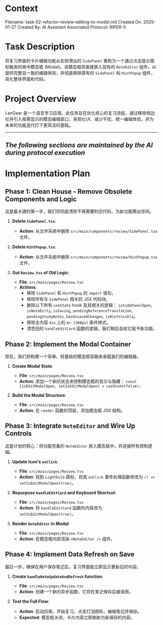 # Context
Filename: task-52-refactor-review-editing-to-modal.md
Created On: 2025-01-27
Created By: AI Assistant
Associated Protocol: RIPER-5

# Task Description
将复习界面的卡片编辑功能从右侧滑出的 `SidePanel` 重构为一个通过点击提示图标触发的居中模态框 (Modal)。该模态框将直接嵌入现有的 `NoteEditor` 组件，以提供完整且一致的编辑体验，并彻底移除原有的 `SidePanel` 和 `HintPopup` 组件，简化整体界面和代码。

# Project Overview
LanGear 是一个语言学习应用。此任务旨在优化核心的复习流程，通过移除侧边栏并引入按需显示的模态编辑窗口，来简化UI、减少干扰、统一编辑体验，并为未来的功能迭代打下更简洁的基础。

---
*The following sections are maintained by the AI during protocol execution*
---

# Implementation Plan

## Phase 1: Clean House - Remove Obsolete Components and Logic

这是最关键的第一步，我们将彻底清除不再需要的旧代码，为新功能腾出空间。

1. **Delete `SidePanel.tsx`**:
   - **Action**: 从文件系统中删除 `src/main/components/review/SidePanel.tsx` 文件。

2. **Delete `HintPopup.tsx`**:
   - **Action**: 从文件系统中删除 `src/main/components/review/HintPopup.tsx` 文件。

3. **Gut `Review.tsx` of Old Logic**:
   - **File**: `src/main/pages/Review.tsx`
   - **Actions**:
     - 移除 `SidePanel` 和 `HintPopup` 的 `import` 语句。
     - 移除所有与 `SidePanel` 相关的 JSX 代码块。
     - 删除以下所有 `useState` hook 及其相关的逻辑： `isSidePanelOpen`, `isNoteDirty`, `isSaving`, `pendingReferenceTranslation`, `pendingStudyNotes`, `hasUnsavedChanges`, `isHintVisible`。
     - 移除主内容 `div` 上的 `mr-[300px]` 条件样式。
     - 清空旧的 `handleEditCard` 函数的逻辑，我们稍后会给它赋予新功能。

## Phase 2: Implement the Modal Container

现在，我们将构建一个简单、轻量级的模态框容器来承载我们的编辑器。

1. **Create Modal State**:
   - **File**: `src/main/pages/Review.tsx`
   - **Action**: 添加一个新的状态来控制模态框的显示与隐藏： `const [isEditModalOpen, setIsEditModalOpen] = useState(false);`

2. **Build the Modal Structure**:
   - **File**: `src/main/pages/Review.tsx`
   - **Action**: 在 `render` 函数的顶层，添加模态框 JSX 结构。

## Phase 3: Integrate `NoteEditor` and Wire Up Controls

这是计划的核心：将功能完备的 `NoteEditor` 嵌入模态框中，并连接所有控制逻辑。

1. **Update Icon's `onClick`**:
   - **File**: `src/main/pages/Review.tsx`
   - **Action**: 找到 `Lightbulb` 图标，将其 `onClick` 事件处理函数修改为 `() => setIsEditModalOpen(true)`。

2. **Repurpose `handleEditCard` and Keyboard Shortcut**:
   - **File**: `src/main/pages/Review.tsx`
   - **Action**: 将 `handleEditCard` 函数的内容改为 `setIsEditModalOpen(true)`。

3. **Render `NoteEditor` in Modal**:
   - **File**: `src/main/pages/Review.tsx`
   - **Action**: 在模态框内部渲染 `<NoteEditor />` 组件。

## Phase 4: Implement Data Refresh on Save

最后一步，确保在用户保存笔记后，复习界面能立即显示更新后的内容。

1. **Create `handleNoteUpdateAndRefresh` function**:
   - **File**: `src/main/pages/Review.tsx`
   - **Action**: 创建一个新的异步函数，它将在笔记保存后被调用。

2. **Test the Full Flow**:
   - **Action**: 启动应用，开始复习，点击灯泡图标，编辑笔记并保存。
   - **Expected**: 模态框关闭，卡片内容立即刷新为新保存的内容。 